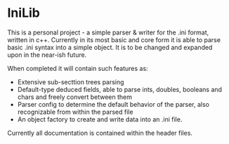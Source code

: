 # IniLib
This is a personal project - a simple parser &amp; writer for the .ini format, written in c++.
Currently in its most basic and core form it is able to parse basic .ini syntax into a simple object.
It is to be changed and expanded upon in the near-ish future.

When completed it will contain such features as: <ul>
  <li> Extensive sub-secttion trees parsing </li>
  <li> Default-type deduced fields, able to parse ints, doubles, booleans and chars and freely convert between them </li>
  <li> Parser config to determine the default behavior of the parser, also recognizable from within the parsed file </li>
  <li> An object factory to create and write data into an .ini file. </li>
</ul>

Currently all documentation is contained within the header files.
